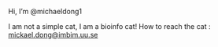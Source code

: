 
Hi, I’m @michaeldong1

I am not a simple cat, I am a bioinfo cat!
How to reach the cat : 
mickael.dong@imbim.uu.se

